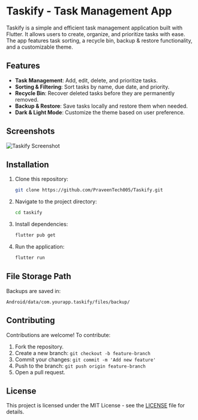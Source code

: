 # Taskify - Task Management App

Taskify is a simple and efficient task management application built with Flutter. It allows users to create, organize, and prioritize tasks with ease. The app features task sorting, a recycle bin, backup & restore functionality, and a customizable theme.

## Features
- **Task Management**: Add, edit, delete, and prioritize tasks.
- **Sorting & Filtering**: Sort tasks by name, due date, and priority.
- **Recycle Bin**: Recover deleted tasks before they are permanently removed.
- **Backup & Restore**: Save tasks locally and restore them when needed.
- **Dark & Light Mode**: Customize the theme based on user preference.

## Screenshots
![Taskify Screenshot](assets/screenshots/taskify_home.png)

## Installation
1. Clone this repository:
   ```sh
   git clone https://github.com/PraveenTech005/Taskify.git
   ```
2. Navigate to the project directory:
   ```sh
   cd taskify
   ```
3. Install dependencies:
   ```sh
   flutter pub get
   ```
4. Run the application:
   ```sh
   flutter run
   ```

## File Storage Path
Backups are saved in:
```
Android/data/com.yourapp.taskify/files/backup/
```

## Contributing
Contributions are welcome! To contribute:
1. Fork the repository.
2. Create a new branch: `git checkout -b feature-branch`
3. Commit your changes: `git commit -m 'Add new feature'`
4. Push to the branch: `git push origin feature-branch`
5. Open a pull request.

## License
This project is licensed under the MIT License - see the [LICENSE](LICENSE) file for details.
